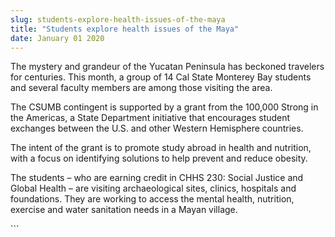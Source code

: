 ```yaml
---
slug: students-explore-health-issues-of-the-maya
title: "Students explore health issues of the Maya"
date: January 01 2020
---
```


 
<p>
  The mystery and grandeur of the Yucatan Peninsula has beckoned travelers for
  centuries. This month, a group of 14 Cal State Monterey Bay students and
  several faculty members are among those visiting the area.
</p>
<p>
  The CSUMB contingent is supported by a grant from the 100,000 Strong in the
  Americas, a State Department initiative that encourages student exchanges
  between the U.S. and other Western Hemisphere countries.
</p>
<p>
  The intent of the grant is to promote study abroad in health and nutrition,
  with a focus on identifying solutions to help prevent and reduce obesity.
</p>
<p>
  The students – who are earning credit in CHHS 230: Social Justice and Global
  Health – are visiting archaeological sites, clinics, hospitals and
  foundations. They are working to access the mental health, nutrition, exercise
  and water sanitation needs in a Mayan village.
</p>
```
